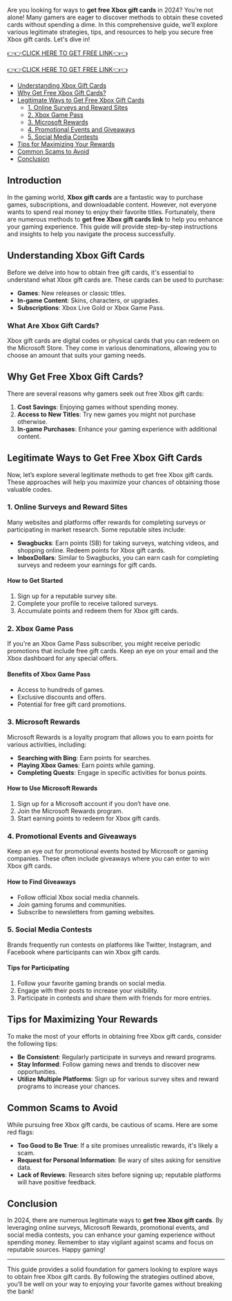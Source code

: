 Are you looking for ways to **get free Xbox gift cards** in 2024? You’re not alone! Many gamers are eager to discover methods to obtain these coveted cards without spending a dime. In this comprehensive guide, we’ll explore various legitimate strategies, tips, and resources to help you secure free Xbox gift cards. Let's dive in!

[👉👉CLICK HERE TO GET FREE LINK👈👈](https://todaylink.site/freegiftcard/)


[👉👉CLICK HERE TO GET FREE LINK👈👈](https://todaylink.site/freegiftcard/)


- [Understanding Xbox Gift Cards](#understanding-xbox-gift-cards)
- [Why Get Free Xbox Gift Cards?](#why-get-free-xbox-gift-cards)
- [Legitimate Ways to Get Free Xbox Gift Cards](#legitimate-ways-to-get-free-xbox-gift-cards)
  - [1. Online Surveys and Reward Sites](#1-online-surveys-and-reward-sites)
  - [2. Xbox Game Pass](#2-xbox-game-pass)
  - [3. Microsoft Rewards](#3-microsoft-rewards)
  - [4. Promotional Events and Giveaways](#4-promotional-events-and-giveaways)
  - [5. Social Media Contests](#5-social-media-contests)
- [Tips for Maximizing Your Rewards](#tips-for-maximizing-your-rewards)
- [Common Scams to Avoid](#common-scams-to-avoid)
- [Conclusion](#conclusion)

## Introduction

In the gaming world, **Xbox gift cards** are a fantastic way to purchase games, subscriptions, and downloadable content. However, not everyone wants to spend real money to enjoy their favorite titles. Fortunately, there are numerous methods to **get free Xbox gift cards link** to help you enhance your gaming experience. This guide will provide step-by-step instructions and insights to help you navigate the process successfully.

## Understanding Xbox Gift Cards

Before we delve into how to obtain free gift cards, it's essential to understand what Xbox gift cards are. These cards can be used to purchase:

- **Games**: New releases or classic titles.
- **In-game Content**: Skins, characters, or upgrades.
- **Subscriptions**: Xbox Live Gold or Xbox Game Pass.

### What Are Xbox Gift Cards?

Xbox gift cards are digital codes or physical cards that you can redeem on the Microsoft Store. They come in various denominations, allowing you to choose an amount that suits your gaming needs.

## Why Get Free Xbox Gift Cards?

There are several reasons why gamers seek out free Xbox gift cards:

1. **Cost Savings**: Enjoying games without spending money.
2. **Access to New Titles**: Try new games you might not purchase otherwise.
3. **In-game Purchases**: Enhance your gaming experience with additional content.

## Legitimate Ways to Get Free Xbox Gift Cards

Now, let’s explore several legitimate methods to get free Xbox gift cards. These approaches will help you maximize your chances of obtaining those valuable codes.

### 1. Online Surveys and Reward Sites

Many websites and platforms offer rewards for completing surveys or participating in market research. Some reputable sites include:

- **Swagbucks**: Earn points (SB) for taking surveys, watching videos, and shopping online. Redeem points for Xbox gift cards.
- **InboxDollars**: Similar to Swagbucks, you can earn cash for completing surveys and redeem your earnings for gift cards.

#### How to Get Started

1. Sign up for a reputable survey site.
2. Complete your profile to receive tailored surveys.
3. Accumulate points and redeem them for Xbox gift cards.

### 2. Xbox Game Pass

If you're an Xbox Game Pass subscriber, you might receive periodic promotions that include free gift cards. Keep an eye on your email and the Xbox dashboard for any special offers.

#### Benefits of Xbox Game Pass

- Access to hundreds of games.
- Exclusive discounts and offers.
- Potential for free gift card promotions.

### 3. Microsoft Rewards

Microsoft Rewards is a loyalty program that allows you to earn points for various activities, including:

- **Searching with Bing**: Earn points for searches.
- **Playing Xbox Games**: Earn points while gaming.
- **Completing Quests**: Engage in specific activities for bonus points.

#### How to Use Microsoft Rewards

1. Sign up for a Microsoft account if you don’t have one.
2. Join the Microsoft Rewards program.
3. Start earning points to redeem for Xbox gift cards.

### 4. Promotional Events and Giveaways

Keep an eye out for promotional events hosted by Microsoft or gaming companies. These often include giveaways where you can enter to win Xbox gift cards.

#### How to Find Giveaways

- Follow official Xbox social media channels.
- Join gaming forums and communities.
- Subscribe to newsletters from gaming websites.

### 5. Social Media Contests

Brands frequently run contests on platforms like Twitter, Instagram, and Facebook where participants can win Xbox gift cards. 

#### Tips for Participating

1. Follow your favorite gaming brands on social media.
2. Engage with their posts to increase your visibility.
3. Participate in contests and share them with friends for more entries.

## Tips for Maximizing Your Rewards

To make the most of your efforts in obtaining free Xbox gift cards, consider the following tips:

- **Be Consistent**: Regularly participate in surveys and reward programs.
- **Stay Informed**: Follow gaming news and trends to discover new opportunities.
- **Utilize Multiple Platforms**: Sign up for various survey sites and reward programs to increase your chances.

## Common Scams to Avoid

While pursuing free Xbox gift cards, be cautious of scams. Here are some red flags:

- **Too Good to Be True**: If a site promises unrealistic rewards, it's likely a scam.
- **Request for Personal Information**: Be wary of sites asking for sensitive data.
- **Lack of Reviews**: Research sites before signing up; reputable platforms will have positive feedback.

## Conclusion

In 2024, there are numerous legitimate ways to **get free Xbox gift cards**. By leveraging online surveys, Microsoft Rewards, promotional events, and social media contests, you can enhance your gaming experience without spending money. Remember to stay vigilant against scams and focus on reputable sources. Happy gaming!

---

This guide provides a solid foundation for gamers looking to explore ways to obtain free Xbox gift cards. By following the strategies outlined above, you’ll be well on your way to enjoying your favorite games without breaking the bank!
